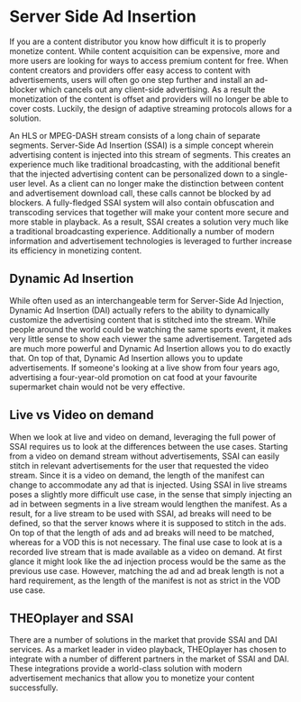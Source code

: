 # Server Side Ad Insertion

If you are a content distributor you know how difficult it is to properly monetize content. While content acquisition can be expensive, more and more users are looking for ways to access premium content for free.
When content creators and providers offer easy access to content with advertisements, users will often go one step further and install an ad-blocker which cancels out any client-side advertising. As a result the monetization of the content is offset and providers will no longer be able to cover costs.
Luckily, the design of adaptive streaming protocols allows for a solution.

An HLS or MPEG-DASH stream consists of a long chain of separate segments. Server-Side Ad Insertion (SSAI) is a simple concept wherein advertising content is injected into this stream of segments. This creates an experience much like traditional broadcasting, with the additional benefit that the injected advertising content can be personalized down to a single-user level. As a client can no longer make the distinction between content and advertisement download call, these calls cannot be blocked by ad blockers.
A fully-fledged SSAI system will also contain obfuscation and transcoding services that together will make your content more secure and more stable in playback. As a result, SSAI creates a solution very much like a traditional broadcasting experience. Additionally a number of modern information and advertisement technologies is leveraged to further increase its efficiency in monetizing content.

## Dynamic Ad Insertion
While often used as an interchangeable term for Server-Side Ad Injection, Dynamic Ad Insertion (DAI) actually refers to the ability to dynamically customize the advertising content that is stitched into the stream. While people around the world could be watching the same sports event, it makes very little sense to show each viewer the same advertisement. Targeted ads are much more powerful and Dynamic Ad Insertion allows you to do exactly that.
On top of that, Dynamic Ad Insertion allows you to update advertisements. If someone's looking at a live show from four years ago, advertising a four-year-old promotion on cat food at your favourite supermarket chain would not be very effective.

## Live vs Video on demand
When we look at live and video on demand, leveraging the full power of SSAI requires us to look at the differences between the use cases.
Starting from a video on demand stream without advertisements, SSAI can easily stitch in relevant advertisements for the user that requested the video stream. Since it is a video on demand, the length of the manifest can change to accommodate any ad that is injected.
Using SSAI in live streams poses a slightly more difficult use case, in the sense that simply injecting an ad in between segments in a live stream would lengthen the manifest. As a result, for a live stream to be used with SSAI, ad breaks will need to be defined, so that the server knows where it is supposed to stitch in the ads. On top of that the length of ads and ad breaks will need to be matched, whereas for a VOD this is not necessary.
The final use case to look at is a recorded live stream that is made available as a video on demand. At first glance it might look like the ad injection process would be the same as the previous use case. However, matching the ad and ad break length is not a hard requirement, as the length of the manifest is not as strict in the VOD use case.

## THEOplayer and SSAI
There are a number of solutions in the market that provide SSAI and DAI services. As a market leader in video playback, THEOplayer has chosen to integrate with a number of different partners in the market of SSAI and DAI. These integrations provide a world-class solution with modern advertisement mechanics that allow you to monetize your content successfully.
